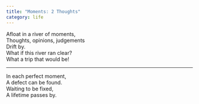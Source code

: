```yaml
---
title: "Moments: 2 Thoughts"
category: life
---
```


Afloat in a river of moments,  
Thoughts, opinions, judgements  
Drift by.  
What if this river ran clear?  
What a trip that would be!

___

In each perfect moment,  
A defect can be found.  
Waiting to be fixed,  
A lifetime passes by.
